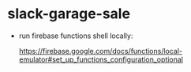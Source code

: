 # slack-garage-sale


- run firebase functions shell locally:

    https://firebase.google.com/docs/functions/local-emulator#set_up_functions_configuration_optional

